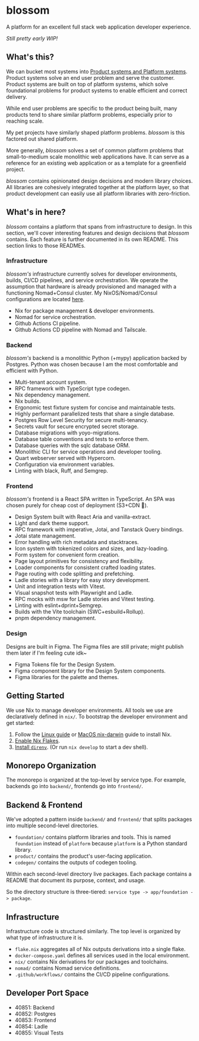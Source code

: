 # blossom

A platform for an excellent full stack web application developer experience.

_Still pretty early WIP!_

## What's this?

We can bucket most systems into [Product systems and Platform systems](https://newsletter.pragmaticengineer.com/p/the-platform-and-program-split-at).
Product systems solve an end user problem and serve the customer. Product
systems are built on top of platform systems, which solve foundational problems
for product systems to enable efficient and correct delivery.

While end user problems are specific to the product being built, many products
tend to share similar platform problems, especially prior to reaching scale.

My pet projects have similarly shaped platform problems. _blossom_ is this
factored out shared platform.

More generally, _blossom_ solves a set of common platform problems that
small-to-medium scale monolithic web applications have. It can serve as a
reference for an existing web application or as a template for a greenfield
project.

_blossom_ contains opinionated design decisions and modern library choices. All
libraries are cohesively integrated together at the platform layer, so that
product development can easily use all platform libraries with zero-friction.

## What's in here?

_blossom_ contains a platform that spans from infrastructure to design. In this
section, we'll cover interesting features and design decisions that _blossom_
contains. Each feature is further documented in its own README. This section
links to those READMEs.

### Infrastructure

_blossom's_ infrastructure currently solves for developer environments, builds,
CI/CD pipelines, and service orchestration. We operate the assumption that
hardware is already provisioned and managed with a functioning Nomad+Consul
cluster. My NixOS/Nomad/Consul configurations are located [here](https://github.com/azuline/nixos).

- Nix for package management & developer environments.
- Nomad for service orchestration.
- Github Actions CI pipeline.
- Github Actions CD pipeline with Nomad and Tailscale.

### Backend

_blossom's_ backend is a monolithic Python (+mypy) application backed by
Postgres. Python was chosen because I am the most comfortable and efficient
with Python.

- Multi-tenant account system.
- RPC framework with TypeScript type codegen.
- Nix dependency management.
- Nix builds.
- Ergonomic test fixture system for concise and maintainable tests.
- Highly performant parallelized tests that share a single database.
- Postgres Row Level Security for secure multi-tenancy.
- Secrets vault for secure encrypted secret storage.
- Database migrations with yoyo-migrations.
- Database table conventions and tests to enforce them.
- Database queries with the sqlc database ORM.
- Monolithic CLI for service operations and developer tooling.
- Quart webserver served with Hypercorn.
- Configuration via environment variables.
- Linting with black, Ruff, and Semgrep.

### Frontend

_blossom's_ frontend is a React SPA written in TypeScript. An SPA was chosen
purely for cheap cost of deployment (S3+CDN :money_with_wings:).

- Design System built with React Aria and vanilla-extract.
- Light and dark theme support.
- RPC framework with imperative, Jotai, and Tanstack Query bindings.
- Jotai state management.
- Error handling with rich metadata and stacktraces.
- Icon system with tokenized colors and sizes, and lazy-loading.
- Form system for convenient form creation.
- Page layout primitives for consistency and flexibility.
- Loader components for consistent crafted loading states.
- Page routing with code splitting and prefetching.
- Ladle stories with a library for easy story development.
- Unit and integration tests with Vitest.
- Visual snapshot tests with Playwright and Ladle.
- RPC mocks with msw for Ladle stories and Vitest testing.
- Linting with eslint+dprint+Semgrep.
- Builds with the Vite toolchain (SWC+esbuild+Rollup).
- pnpm dependency management.

### Design

Designs are built in Figma. The Figma files are still private; might publish
them later if I'm feeling cute idk~

- Figma Tokens file for the Design System.
- Figma component library for the Design System components.
- Figma libraries for the palette and themes.

## Getting Started

We use Nix to manage developer environments. All tools we use are declaratively
defined in `nix/`. To bootstrap the developer environment and get started:

1. Follow the [Linux guide](https://nixos.wiki/wiki/Nix_Installation_Guide)
   or [MacOS nix-darwin](https://github.com/LnL7/nix-darwin) guide to install
   Nix.
2. [Enable Nix Flakes](https://nixos.wiki/wiki/Flakes#Enable_flakes).
3. [Install `direnv`](https://nixos.wiki/wiki/Development_environment_with_nix-shell#direnv).
   (Or run `nix develop` to start a dev shell).

## Monorepo Organization

The monorepo is organized at the top-level by service type. For example,
backends go into `backend/`, frontends go into `frontend/`.

## Backend & Frontend

We've adopted a pattern inside `backend/` and `frontend/` that splits packages
into multiple second-level directories.

- `foundation/` contains platform libraries and tools. This is named
  `foundation` instead of `platform` because `platform` is a Python standard
  library.
- `product/` contains the product's user-facing application.
- `codegen/` contains the outputs of codegen tooling.

Within each second-level directory live packages. Each package contains a
README that document its purpose, context, and usage.

So the directory structure is three-tiered: `service type -> app/foundation -> package`.

## Infrastructure

Infrastructure code is structured similarly. The top level is organized by
what type of infrastructure it is.

- `flake.nix` aggregates all of Nix outputs derivations into a single flake.
- `docker-compose.yaml` defines all services used in the local environment.
- `nix/` contains Nix derivations for our packages and toolchains.
- `nomad/` contains Nomad service definitions.
- `.github/workflows/` contains the CI/CD pipeline configurations.

## Developer Port Space

- 40851: Backend
- 40852: Postgres
- 40853: Frontend
- 40854: Ladle
- 40855: Visual Tests
